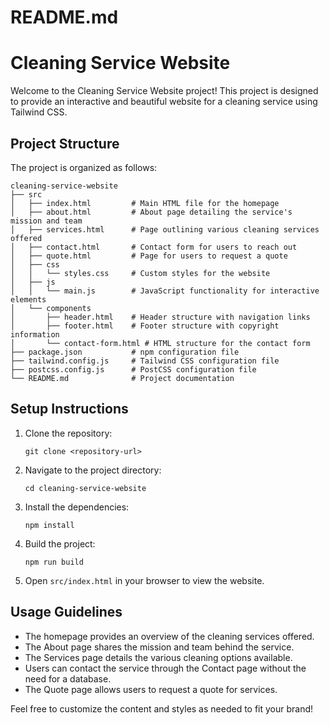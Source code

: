 # README.md

# Cleaning Service Website

Welcome to the Cleaning Service Website project! This project is designed to provide an interactive and beautiful website for a cleaning service using Tailwind CSS.

## Project Structure

The project is organized as follows:

```
cleaning-service-website
├── src
│   ├── index.html         # Main HTML file for the homepage
│   ├── about.html         # About page detailing the service's mission and team
│   ├── services.html      # Page outlining various cleaning services offered
│   ├── contact.html       # Contact form for users to reach out
│   ├── quote.html         # Page for users to request a quote
│   ├── css
│   │   └── styles.css     # Custom styles for the website
│   ├── js
│   │   └── main.js        # JavaScript functionality for interactive elements
│   └── components
│       ├── header.html    # Header structure with navigation links
│       ├── footer.html    # Footer structure with copyright information
│       └── contact-form.html # HTML structure for the contact form
├── package.json           # npm configuration file
├── tailwind.config.js     # Tailwind CSS configuration file
├── postcss.config.js      # PostCSS configuration file
└── README.md              # Project documentation
```

## Setup Instructions

1. Clone the repository:
   ```
   git clone <repository-url>
   ```

2. Navigate to the project directory:
   ```
   cd cleaning-service-website
   ```

3. Install the dependencies:
   ```
   npm install
   ```

4. Build the project:
   ```
   npm run build
   ```

5. Open `src/index.html` in your browser to view the website.

## Usage Guidelines

- The homepage provides an overview of the cleaning services offered.
- The About page shares the mission and team behind the service.
- The Services page details the various cleaning options available.
- Users can contact the service through the Contact page without the need for a database.
- The Quote page allows users to request a quote for services.

Feel free to customize the content and styles as needed to fit your brand!